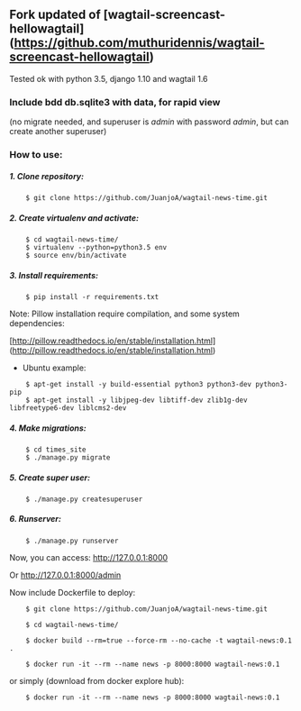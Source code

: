 ## Fork updated of [wagtail-screencast-hellowagtail] (https://github.com/muthuridennis/wagtail-screencast-hellowagtail)

Tested ok with python 3.5, django 1.10 and wagtail 1.6

### Include bdd db.sqlite3 with data, for rapid view
(no migrate needed, and superuser is *admin* with password *admin*, but can create another superuser)

### How to use:


##### 1. Clone repository:

```
    $ git clone https://github.com/JuanjoA/wagtail-news-time.git
```

##### 2. Create virtualenv and activate:
```
    $ cd wagtail-news-time/
    $ virtualenv --python=python3.5 env
    $ source env/bin/activate
```


##### 3. Install requirements:

```
    $ pip install -r requirements.txt
```
Note: Pillow installation require compilation, and some system dependencies:

[http://pillow.readthedocs.io/en/stable/installation.html] (http://pillow.readthedocs.io/en/stable/installation.html)

* Ubuntu example:
```
    $ apt-get install -y build-essential python3 python3-dev python3-pip
    $ apt-get install -y libjpeg-dev libtiff-dev zlib1g-dev libfreetype6-dev liblcms2-dev
```

##### 4. Make migrations:

```
    $ cd times_site
    $ ./manage.py migrate
```

##### 5. Create super user:

```
    $ ./manage.py createsuperuser
```

##### 6. Runserver:

```
    $ ./manage.py runserver
```

Now, you can access:  http://127.0.0.1:8000

Or http://127.0.0.1:8000/admin



Now include Dockerfile to deploy:

```
    $ git clone https://github.com/JuanjoA/wagtail-news-time.git

    $ cd wagtail-news-time/

    $ docker build --rm=true --force-rm --no-cache -t wagtail-news:0.1 .

    $ docker run -it --rm --name news -p 8000:8000 wagtail-news:0.1

```

or simply (download from docker explore hub):

```
    $ docker run -it --rm --name news -p 8000:8000 wagtail-news:0.1

```
